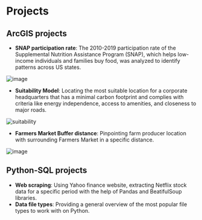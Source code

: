 # Projects 
## ArcGIS projects

- **SNAP participation rate**: The 2010-2019 participation rate of the Supplemental Nutrition Assistance Program (SNAP), which helps low-income individuals and families buy food, was analyzed to identify patterns across US states.

![image](https://github.com/MaxCo20/ProjectsMC/assets/161872379/4ce4ef48-f191-485a-a39d-be4d98f34e13)  

- **Suitability Model**: 		Locating the most suitable location for a corporate headquarters that has a minimal carbon footprint and complies with criteria like energy independence, access to amenities, and closeness to major roads.
  
![suitability](https://github.com/MaxCo20/ProjectsMC/assets/161872379/793d1ce9-53a6-47d1-ab5a-d0631816b503)  

- **Farmers Market Buffer distance**: Pinpointing farm producer location with surrounding Farmers Market in a specific distance.
  
![image](https://github.com/MaxCo20/ProjectsMC/assets/161872379/40cf4596-97f1-44fd-b397-9ee9502a6fa0)  

## Python-SQL projects

- **Web scraping**: Using Yahoo finance website, extracting Netflix stock data for a specific period with the help of Pandas and BeatifulSoup libraries.
-  **Data file types**: Providing a general overview of the most popular file types to work with on Python.





